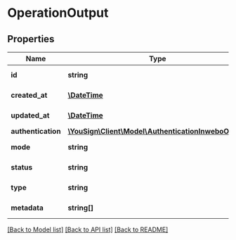# OperationOutput

## Properties
Name | Type | Description | Notes
------------ | ------------- | ------------- | -------------
**id** | **string** | Id of operation | [optional] 
**created_at** | [**\DateTime**](\DateTime.md) | Date of creation | [optional] 
**updated_at** | [**\DateTime**](\DateTime.md) | Last date of update | [optional] 
**authentication** | [**\YouSign\Client\Model\AuthenticationInweboOutput**](AuthenticationInweboOutput.md) |  | [optional] 
**mode** | **string** | Mode of authentication | [optional] 
**status** | **string** | Status of operation | [optional] 
**type** | **string** | Type of operation | [optional] 
**metadata** | **string[]** | Metadata of the operation | [optional] 

[[Back to Model list]](../README.md#documentation-for-models) [[Back to API list]](../README.md#documentation-for-api-endpoints) [[Back to README]](../README.md)

